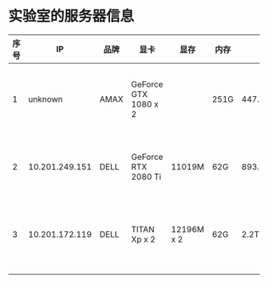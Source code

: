 # 实验室的服务器信息
| 序号 | IP             | 品牌 | 显卡                 | 显存       | 内存 | 硬盘        | CPU                                        |
| ---- | -------------- | ---- | -------------------- | ---------- | ---- | ----------- | ------------------------------------------ |
| 1    | unknown        | AMAX | GeForce GTX 1080 x 2 |            | 251G | 447.1G+5.5T | Intel(R) Xeon(R) CPU E5-2630 v4 @ 2.20GHz  |
| 2    | 10.201.249.151 | DELL | GeForce RTX 2080 Ti  | 11019M     | 62G  | 893.8G+2.2T | Intel(R) Xeon(R) Silver 4210 CPU @ 2.20GHz |
| 3    | 10.201.172.119 | DELL | TITAN Xp x 2         | 12196M x 2 | 62G  | 2.2T x 4    | Intel(R) Xeon(R) CPU E5-2620 v4 @ 2.10GHz  |
|      |                |      |                      |            |      |             |                                            |

